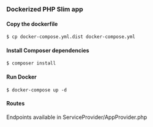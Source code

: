 ### Dockerized PHP Slim app

#### Copy the dockerfile 

`$ cp docker-compose.yml.dist docker-compose.yml`

#### Install Composer dependencies 

`$ composer install`

#### Run Docker

`$ docker-compose up -d`

#### Routes
Endpoints available in ServiceProvider/AppProvider.php